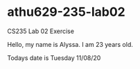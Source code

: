 # athu629-235-lab02
CS235 Lab 02 Exercise

Hello, my name is Alyssa.
I am 23 years old.


Todays date is Tuesday 11/08/20